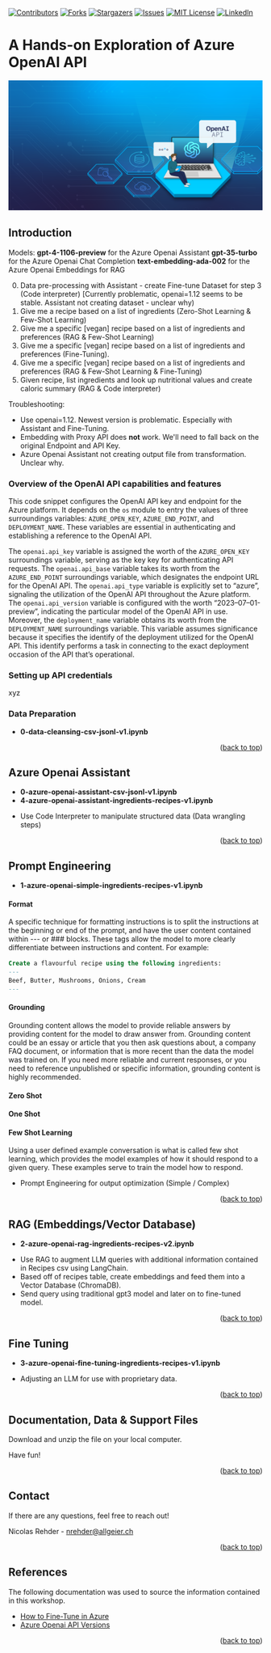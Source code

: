 <a name="readme-top"></a>

<!-- PROJECT SHIELDS -->
<!--
*** I'm using markdown "reference style" links for readability.
*** Reference links are enclosed in brackets [ ] instead of parentheses ( ).
*** See the bottom of this document for the declaration of the reference variables
*** for contributors-url, forks-url, etc. This is an optional, concise syntax you may use.
*** https://www.markdownguide.org/basic-syntax/#reference-style-links
-->
[![Contributors][contributors-shield]][contributors-url]
[![Forks][forks-shield]][forks-url]
[![Stargazers][stars-shield]][stars-url]
[![Issues][issues-shield]][issues-url]
[![MIT License][license-shield]][license-url]
[![LinkedIn][linkedin-shield]][linkedin-url]



<!-- ABOUT THE PROJECT -->
# A Hands-on Exploration of Azure OpenAI API

![Azure OpenAI API](images/SDSC2024.png)

## Introduction

Models:
**gpt-4-1106-preview** for the Azure Openai Assistant
**gpt-35-turbo** for the Azure Openai Chat Completion
**text-embedding-ada-002** for the Azure Openai Embeddings for RAG

0. Data pre-processing with Assistant - create Fine-tune Dataset for step 3 (Code interpreter) [Currently problematic, openai=1.12 seems to be stable. Assistant not creating dataset - unclear why)
1. Give me a recipe based on a list of ingredients (Zero-Shot Learning & Few-Shot Learning)
2. Give me a specific [vegan] recipe based on a list of ingredients and preferences (RAG & Few-Shot Learning)
3. Give me a specific [vegan] recipe based on a list of ingredients and preferences (Fine-Tuning).
4. Give me a specific [vegan] recipe based on a list of ingredients and preferences (RAG & Few-Shot Learning & Fine-Tuning)
5. Given recipe, list ingredients and look up nutritional values and create caloric summary (RAG & Code interpreter)

Troubleshooting:

- Use openai=1.12. Newest version is problematic. Especially with Assistant and Fine-Tuning.
- Embedding with Proxy API does **not** work. We'll need to fall back on the original Endpoint and API Key.
- Azure Openai Assistant not creating output file from transformation. Unclear why.

### Overview of the OpenAI API capabilities and features

This code snippet configures the OpenAI API key and endpoint for the Azure platform. It depends on the `os` module to entry the values of three surroundings variables: `AZURE_OPEN_KEY`, `AZURE_END_POINT`, and `DEPLOYMENT_NAME`. These variables are essential in authenticating and establishing a reference to the OpenAI API.

The `openai.api_key` variable is assigned the worth of the `AZURE_OPEN_KEY` surroundings variable, serving as the key key for authenticating API requests.
The `openai.api_base` variable takes its worth from the `AZURE_END_POINT` surroundings variable, which designates the endpoint URL for the OpenAI API.
The `openai.api_type` variable is explicitly set to “azure”, signaling the utilization of the OpenAI API throughout the Azure platform.
The `openai.api_version` variable is configured with the worth “2023–07–01-preview”, indicating the particular model of the OpenAI API in use.
Moreover, the `deployment_name` variable obtains its worth from the `DEPLOYMENT_NAME` surroundings variable. This variable assumes significance because it specifies the identify of the deployment utilized for the OpenAI API. This identify performs a task in connecting to the exact deployment occasion of the API that’s operational.


### Setting up API credentials

xyz

###  Data Preparation
   
- **0-data-cleansing-csv-jsonl-v1.ipynb**


<p align="right">(<a href="#readme-top">back to top</a>)</p>

<!-- GETTING STARTED -->

## Azure Openai Assistant

- **0-azure-openai-assistant-csv-jsonl-v1.ipynb**
- **4-azure-openai-assistant-ingredients-recipes-v1.ipynb**

* Use Code Interpreter to manipulate structured data (Data wrangling steps)


<p align="right">(<a href="#readme-top">back to top</a>)</p>

## Prompt Engineering 

- **1-azure-openai-simple-ingredients-recipes-v1.ipynb**

#### Format
 A specific technique for formatting instructions is to split the instructions at the beginning or end of the prompt, and have the user content contained within --- or ### blocks. These tags allow the model to more clearly differentiate between instructions and content. For example:

 ```sql
Create a flavourful recipe using the following ingredients:
---
Beef, Butter, Mushrooms, Onions, Cream
---
```
#### Grounding
Grounding content allows the model to provide reliable answers by providing content for the model to draw answer from. Grounding content could be an essay or article that you then ask questions about, a company FAQ document, or information that is more recent than the data the model was trained on. If you need more reliable and current responses, or you need to reference unpublished or specific information, grounding content is highly recommended.

#### Zero Shot

#### One Shot

#### Few Shot Learning
Using a user defined example conversation is what is called few shot learning, which provides the model examples of how it should respond to a given query. These examples serve to train the model how to respond.

* Prompt Engineering for output optimization (Simple / Complex)

<p align="right">(<a href="#readme-top">back to top</a>)</p>

## RAG (Embeddings/Vector Database)

- **2-azure-openai-rag-ingredients-recipes-v2.ipynb**

* Use RAG to augment LLM queries with additional information contained in Recipes csv using LangChain.
* Based off of recipes table, create embeddings and feed them into a Vector Database (ChromaDB).
* Send query using traditional gpt3 model and later on to fine-tuned model.


<p align="right">(<a href="#readme-top">back to top</a>)</p>

## Fine Tuning

- **3-azure-openai-fine-tuning-ingredients-recipes-v1.ipynb**

* Adjusting an LLM for use with proprietary data.

<p align="right">(<a href="#readme-top">back to top</a>)</p>

<!-- FILES -->
## Documentation, Data & Support Files

Download and unzip the file on your local computer.

Have fun!

<p align="right">(<a href="#readme-top">back to top</a>)</p>


<!-- CONTACT -->
## Contact

If there are any questions, feel free to reach out!

Nicolas Rehder - nrehder@allgeier.ch

<p align="right">(<a href="#readme-top">back to top</a>)</p>


<!-- REFERENCES -->
## References

The following documentation was used to source the information contained in this workshop.

* [How to Fine-Tune in Azure](https://learn.microsoft.com/en-us/azure/ai-services/openai/how-to/fine-tuning?tabs=turbo%2Cpython&pivots=programming-language-python)
* [Azure Openai API Versions](https://learn.microsoft.com/en-us/azure/ai-services/openai/api-version-deprecation#latest-preview-api-release)

<p align="right">(<a href="#readme-top">back to top</a>)</p>



<!-- MARKDOWN LINKS & IMAGES -->
<!-- https://www.markdownguide.org/basic-syntax/#reference-style-links -->
[contributors-shield]: https://img.shields.io/github/contributors/AllgeierSchweiz/openai-lab.svg?style=for-the-badge
[contributors-url]: https://github.com/AllgeierSchweiz/openai-lab/graphs/contributors
[forks-shield]: https://img.shields.io/github/forks/AllgeierSchweiz/openai-lab.svg?style=for-the-badge
[forks-url]: https://github.com/AllgeierSchweiz/openai-lab/network/members
[stars-shield]: https://img.shields.io/github/stars/AllgeierSchweiz/openai-lab.svg?style=for-the-badge
[stars-url]: https://github.com/AllgeierSchweiz/openai-lab/stargazers
[issues-shield]: https://img.shields.io/github/issues/AllgeierSchweiz/openai-lab.svg?style=for-the-badge
[issues-url]: https://github.com/AllgeierSchweiz/openai-lab/issues
[license-shield]: https://img.shields.io/github/license/AllgeierSchweiz/openai-lab.svg?style=for-the-badge
[license-url]: https://github.com/AllgeierSchweiz/openai-lab/blob/master/LICENSE.txt
[linkedin-shield]: https://img.shields.io/badge/-LinkedIn-black.svg?style=for-the-badge&logo=linkedin&colorB=555
[linkedin-url]: https://www.linkedin.com/in/nicolas-a-rehder/
[product-screenshot]: images/screenshot.png
[Next.js]: https://img.shields.io/badge/next.js-000000?style=for-the-badge&logo=nextdotjs&logoColor=white
[Next-url]: https://nextjs.org/
[React.js]: https://img.shields.io/badge/React-20232A?style=for-the-badge&logo=react&logoColor=61DAFB
[React-url]: https://reactjs.org/
[Vue.js]: https://img.shields.io/badge/Vue.js-35495E?style=for-the-badge&logo=vuedotjs&logoColor=4FC08D
[Vue-url]: https://vuejs.org/
[Angular.io]: https://img.shields.io/badge/Angular-DD0031?style=for-the-badge&logo=angular&logoColor=white
[Angular-url]: https://angular.io/
[Svelte.dev]: https://img.shields.io/badge/Svelte-4A4A55?style=for-the-badge&logo=svelte&logoColor=FF3E00
[Svelte-url]: https://svelte.dev/
[Laravel.com]: https://img.shields.io/badge/Laravel-FF2D20?style=for-the-badge&logo=laravel&logoColor=white
[Laravel-url]: https://laravel.com
[Bootstrap.com]: https://img.shields.io/badge/Bootstrap-563D7C?style=for-the-badge&logo=bootstrap&logoColor=white
[Bootstrap-url]: https://getbootstrap.com
[JQuery.com]: https://img.shields.io/badge/jQuery-0769AD?style=for-the-badge&logo=jquery&logoColor=white
[JQuery-url]: https://jquery.com 
[Creating-a-modern-data-lakehouse-zip]: https://github.com/AllgeierSchweiz/azure-data-lakehouse-lab/raw/main/Creating-a-Modern-Data-Lakehouse-with-Azure-Synapse.zip
[Creating-a-modern-data-lakehouse-pdf]: https://downgit.github.io/#/home?url=https://github.com/AllgeierSchweiz/azure-data-lakehouse-lab/blob/main/documentation/Creating-a-Modern-Data-Lakehouse-with-Azure-Synapse.pdf
[Creating-a-modern-data-lakehouse-series-part-1]: https://github.com/AllgeierSchweiz/azure-data-lakehouse-lab/blob/main/series/Creating%20a%20Data%20Lakehouse%20with%20Azure%20Synapse%20Analytics%20(Part%201%20of%205).md
[Creating-a-modern-data-lakehouse-series-part-2]: https://github.com/AllgeierSchweiz/azure-data-lakehouse-lab/blob/main/series/Creating%20a%20Data%20Lakehouse%20with%20Azure%20Synapse%20Analytics%20(Part%202%20of%205).md
[Creating-a-modern-data-lakehouse-series-part-3]: https://github.com/AllgeierSchweiz/azure-data-lakehouse-lab/blob/main/series/Creating%20a%20Data%20Lakehouse%20with%20Azure%20Synapse%20Analytics%20(Part%203%20of%205).md
[Creating-a-modern-data-lakehouse-series-part-4]: https://github.com/AllgeierSchweiz/azure-data-lakehouse-lab/blob/main/series/Creating%20a%20Data%20Lakehouse%20with%20Azure%20Synapse%20Analytics%20(Part%204%20of%205).md
[Creating-a-modern-data-lakehouse-series-part-5]: https://github.com/AllgeierSchweiz/azure-data-lakehouse-lab/blob/main/series/Creating%20a%20Data%20Lakehouse%20with%20Azure%20Synapse%20Analytics%20(Part%205%20of%205).md
[Creating-a-free-azure-account-part-1]: https://github.com/AllgeierSchweiz/azure-data-lakehouse-lab/blob/main/series/Creating%20a%20Free%20Azure%20Account%20(Part%201%20of%201).md
[FactProductCategoryPredictions-csv]: https://downgit.github.io/#/home?url=https://github.com/AllgeierSchweiz/azure-data-lakehouse-lab/blob/main/data/FactProductCategoryPredictions.csv
[FactProductSales-csv]: https://downgit.github.io/#/home?url=https://github.com/AllgeierSchweiz/azure-data-lakehouse-lab/blob/main/data/FactProductSales.csv
[FactProductSales-changes-csv]: https://downgit.github.io/#/home?url=https://github.com/AllgeierSchweiz/azure-data-lakehouse-lab/blob/main/data/changes/FactProductSales.csv
[Dataflow-zip]: https://downgit.github.io/#/home?url=https://github.com/AllgeierSchweiz/azure-data-lakehouse-lab/blob/main/support/pipeline/TransformDeltaFormat.zip
[Setup Bronze Database-sql]: https://downgit.github.io/#/home?url=https://github.com/AllgeierSchweiz/azure-data-lakehouse-lab/blob/main/support/notebooks/Setup-Bronze-Database.sql
[Setup Silver Database-ipynb]: https://downgit.github.io/#/home?url=https://github.com/AllgeierSchweiz/azure-data-lakehouse-lab/blob/main/support/notebooks/Setup-Silver-Database.ipynb
[Setup Gold Database-ipynb]: https://downgit.github.io/#/home?url=https://github.com/AllgeierSchweiz/azure-data-lakehouse-lab/blob/main/support/notebooks/Setup-Gold-Database.ipynb
